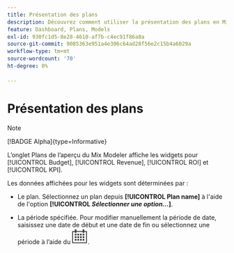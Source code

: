 ```yaml
---
title: Présentation des plans
description: Découvrez comment utiliser la présentation des plans en Mix Modeler.
feature: Dashboard, Plans, Models
exl-id: 930fc1d5-8e28-4610-af7b-c4ec91f86a8a
source-git-commit: 9085363e951a4e306c64ad28f56e2c15b4a6029a
workflow-type: tm+mt
source-wordcount: '70'
ht-degree: 0%

---
```


# Présentation des plans

>[!NOTE]
>
>[!BADGE Alpha]{type=Informative}


L’onglet Plans de l’aperçu du Mix Modeler affiche les widgets pour [!UICONTROL Budget], [!UICONTROL Revenue], [!UICONTROL ROI] et [!UICONTROL KPI].

Les données affichées pour les widgets sont déterminées par :

* Le plan. Sélectionnez un plan depuis **[!UICONTROL Plan name]** à l&#39;aide de l&#39;option **[!UICONTROL _Sélectionner une option..._]**.

* La période spécifiée. Pour modifier manuellement la période de date, saisissez une date de début et une date de fin ou sélectionnez une période à l’aide du ![calendrier](/help/assets//icons/Calendar.svg).


